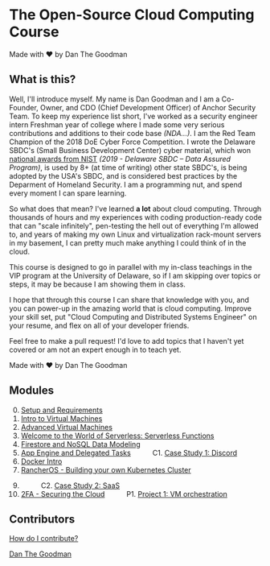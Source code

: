 # The Open-Source Cloud Computing Course
Made with ❤️ by Dan The Goodman

## What is this?

Well, I'll introduce myself. My name is Dan Goodman and I am a Co-Founder, Owner, and CDO (Chief Development Officer) of Anchor Security Team. To keep my experience list short, I've worked as a security engineer intern Freshman year of college where I made some very serious contributions and additions to their code base _(NDA...)_. I am the Red Team Champion of the 2018 DoE Cyber Force Competition. I wrote the Delaware SBDC's (Small Business Development Center) cyber material, which won [national awards from NIST](https://csrc.nist.gov/Projects/FISSEA/Contests-and-Awards/FISSEA-SATE-Winners) _(2019 - Delaware SBDC – Data Assured Program)_, is used by 8+ (at time of writing) other state SBDC's, is being adopted by the USA's SBDC, and is considered best practices by the Deparment of Homeland Security. I am a programming nut, and spend every moment I can spare learning.

So what does that mean? I've learned **a lot** about cloud computing. Through thousands of hours and my experiences with coding production-ready code that can "scale infinitely", pen-testing the hell out of everything I'm allowed to, and years of making my own Linux and virtualization rack-mount servers in my basement, I can pretty much make anything I could think of in the cloud.

This course is designed to go in parallel with my in-class teachings in the VIP program at the University of Delaware, so if I am skipping over topics or steps, it may be because I am showing them in class.

I hope that through this course I can share that knowledge with you, and you can power-up in the amazing world that is cloud computing. Improve your skill set, put "Cloud Computing and Distributed Systems Engineer" on your resume, and flex on all of your developer friends.

Feel free to make a pull request! I'd love to add topics that I haven't yet covered or am not an expert enough in to teach yet.

Made with ❤️ by Dan The Goodman

## Modules

0.  [Setup and Requirements](/00-setup_and_requirements)
1.  [Intro to Virtual Machines](/01-intro_to_virtual_machines)
2.  [Advanced Virtual Machines](/02-advanced_virtual_machines)
3.  [Welcome to the World of Serverless: Serverless Functions](/03-serverless_functions)
4.  [Firestore and NoSQL Data Modeling](/04-firestore)
5.  [App Engine and Delegated Tasks](/05-app_engine)
&nbsp; &nbsp; &nbsp; &nbsp; &nbsp; C1. [Case Study 1: Discord](/c1-discord)
6.  [Docker Intro](/06-docker_intro)
7.  [RancherOS - Building your own Kubernetes Cluster](/07-rancher)
<!-- 8.  [Indexing in Real Time](/08-indexing) -->
9.  &nbsp; &nbsp; &nbsp; &nbsp; &nbsp; C2. [Case Study 2: SaaS](/c2-saas)
10. [2FA - Securing the Cloud](/10-2fa)
&nbsp; &nbsp; &nbsp; &nbsp; &nbsp; P1. [Project 1: VM orchestration](/p1-orchestration)
<!-- 11. Infrastructure as Code - APIs and Terraform? -->
<!-- 1.  [Cloud Run and Stateless Containers](/08-cloud_run) -->
<!-- 2.  [Google Kubernetes Engine](/09-gke) -->
<!-- 3.  [Pub/Sub & MQTT - Cloud Messaging](/11-pubsub) -->
<!-- 4.  [Cloud Storage - Objects in the Cloud](/12-cloud_storage) -->
<!-- P2. [Project 2: TBD](/p2-) -->
<!-- 13.  [DialogFlow - Build your own assitant](/13-dialogflow) -->

## Contributors

[How do I contribute?](/how-to-contribute)

[Dan The Goodman](https://github.com/danthegoodman1)
